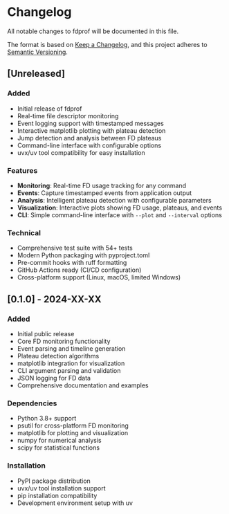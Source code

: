 # Changelog

All notable changes to fdprof will be documented in this file.

The format is based on [Keep a Changelog](https://keepachangelog.com/en/1.0.0/),
and this project adheres to [Semantic Versioning](https://semver.org/spec/v2.0.0.html).

## [Unreleased]

### Added
- Initial release of fdprof
- Real-time file descriptor monitoring
- Event logging support with timestamped messages
- Interactive matplotlib plotting with plateau detection
- Jump detection and analysis between FD plateaus
- Command-line interface with configurable options
- uvx/uv tool compatibility for easy installation

### Features
- **Monitoring**: Real-time FD usage tracking for any command
- **Events**: Capture timestamped events from application output
- **Analysis**: Intelligent plateau detection with configurable parameters
- **Visualization**: Interactive plots showing FD usage, plateaus, and events
- **CLI**: Simple command-line interface with `--plot` and `--interval` options

### Technical
- Comprehensive test suite with 54+ tests
- Modern Python packaging with pyproject.toml
- Pre-commit hooks with ruff formatting
- GitHub Actions ready (CI/CD configuration)
- Cross-platform support (Linux, macOS, limited Windows)

## [0.1.0] - 2024-XX-XX

### Added
- Initial public release
- Core FD monitoring functionality
- Event parsing and timeline generation
- Plateau detection algorithms
- matplotlib integration for visualization
- CLI argument parsing and validation
- JSON logging for FD data
- Comprehensive documentation and examples

### Dependencies
- Python 3.8+ support
- psutil for cross-platform FD monitoring
- matplotlib for plotting and visualization
- numpy for numerical analysis
- scipy for statistical functions

### Installation
- PyPI package distribution
- uvx/uv tool installation support
- pip installation compatibility
- Development environment setup with uv